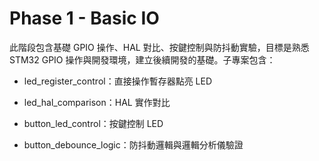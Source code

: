 # Phase 1 - Basic IO

此階段包含基礎 GPIO 操作、HAL 對比、按鍵控制與防抖動實驗，目標是熟悉 STM32 GPIO 操作與開發環境，建立後續開發的基礎。子專案包含：

- led_register_control：直接操作暫存器點亮 LED

- led_hal_comparison：HAL 實作對比

- button_led_control：按鍵控制 LED

- button_debounce_logic：防抖動邏輯與邏輯分析儀驗證
